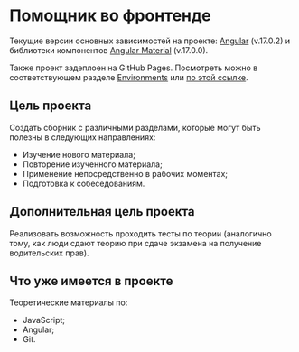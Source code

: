 # Помощник во фронтенде

Текущие версии основных зависимостей на проекте: [Angular](https://angular.io) (v.17.0.2) и библиотеки компонентов [Angular Material](https://material.angular.io) (v.17.0.0).

Также проект задеплоен на GitHub Pages. Посмотреть можно в соответствующем разделе [Environments](https://github.com/Yuri-Simonov/Helper/deployments/activity_log?environment=github-pages) или [по этой ссылке](https://yuri-simonov.github.io/Helper/).

## Цель проекта

Создать сборник с различными разделами, которые могут быть полезны в следующих направлениях:

-   Изучение нового материала;
-   Повторение изученного материала;
-   Применение непосредственно в рабочих моментах;
-   Подготовка к собеседованиям.

## Дополнительная цель проекта

Реализовать возможность проходить тесты по теории (аналогично тому, как люди сдают теорию при сдаче экзамена на получение водительских прав).

## Что уже имеется в проекте

Теоретические материалы по:

-   JavaScript;
-   Angular;
-   Git.
